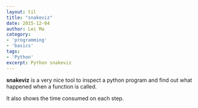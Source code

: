 ```yaml
---
layout: til
title: "snakeviz"
date: 2015-12-04
author: Lei Ma
category:
- 'programming'
- 'basics'
tags:
- 'Python'
excerpt: Python snakeviz
---
```


**snakeviz** is a very nice tool to inspect a python program and find out what happened when a function is called.

It also shows the time consumed on each step.
